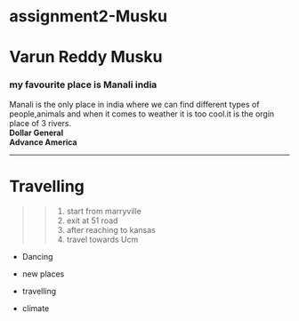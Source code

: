 # assignment2-Musku

# Varun Reddy Musku

### my favourite place is Manali  india

Manali is the only place in india where we can find different types of people,animals and when it comes to weather it is too cool.it is the orgin place of 3 rivers. <br>
**Dollar General** <br>
**Advance America**

---
# Travelling
>> 1. start from marryville
>> 1. exit at 51 road
>> 1. after reaching to kansas
>> 1. travel towards Ucm 
* Dancing
- new places
* travelling
- climate